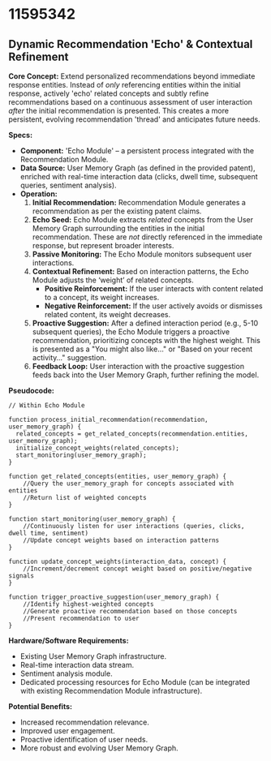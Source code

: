 # 11595342

## Dynamic Recommendation 'Echo' & Contextual Refinement

**Core Concept:** Extend personalized recommendations beyond immediate response entities. Instead of *only* referencing entities within the initial response, actively 'echo' related concepts and subtly refine recommendations based on a continuous assessment of user interaction *after* the initial recommendation is presented. This creates a more persistent, evolving recommendation 'thread' and anticipates future needs.

**Specs:**

*   **Component:** 'Echo Module' – a persistent process integrated with the Recommendation Module.
*   **Data Source:** User Memory Graph (as defined in the provided patent), enriched with real-time interaction data (clicks, dwell time, subsequent queries, sentiment analysis).
*   **Operation:**
    1.  **Initial Recommendation:** Recommendation Module generates a recommendation as per the existing patent claims.
    2.  **Echo Seed:** Echo Module extracts *related* concepts from the User Memory Graph surrounding the entities in the initial recommendation.  These are *not* directly referenced in the immediate response, but represent broader interests.
    3.  **Passive Monitoring:** The Echo Module monitors subsequent user interactions.
    4.  **Contextual Refinement:**  Based on interaction patterns, the Echo Module adjusts the ‘weight’ of related concepts.
        *   **Positive Reinforcement:**  If the user interacts with content related to a concept, its weight increases.
        *   **Negative Reinforcement:** If the user actively avoids or dismisses related content, its weight decreases.
    5.  **Proactive Suggestion:**  After a defined interaction period (e.g., 5-10 subsequent queries), the Echo Module triggers a proactive recommendation, prioritizing concepts with the highest weight. This is presented as a "You might also like…" or "Based on your recent activity…" suggestion.
    6.  **Feedback Loop:**  User interaction with the proactive suggestion feeds back into the User Memory Graph, further refining the model.

**Pseudocode:**

```
// Within Echo Module

function process_initial_recommendation(recommendation, user_memory_graph) {
  related_concepts = get_related_concepts(recommendation.entities, user_memory_graph);
  initialize_concept_weights(related_concepts);
  start_monitoring(user_memory_graph);
}

function get_related_concepts(entities, user_memory_graph) {
    //Query the user_memory_graph for concepts associated with entities
    //Return list of weighted concepts
}

function start_monitoring(user_memory_graph) {
    //Continuously listen for user interactions (queries, clicks, dwell time, sentiment)
    //Update concept weights based on interaction patterns
}

function update_concept_weights(interaction_data, concept) {
    //Increment/decrement concept weight based on positive/negative signals
}

function trigger_proactive_suggestion(user_memory_graph) {
    //Identify highest-weighted concepts
    //Generate proactive recommendation based on those concepts
    //Present recommendation to user
}
```

**Hardware/Software Requirements:**

*   Existing User Memory Graph infrastructure.
*   Real-time interaction data stream.
*   Sentiment analysis module.
*   Dedicated processing resources for Echo Module (can be integrated with existing Recommendation Module infrastructure).

**Potential Benefits:**

*   Increased recommendation relevance.
*   Improved user engagement.
*   Proactive identification of user needs.
*   More robust and evolving User Memory Graph.
